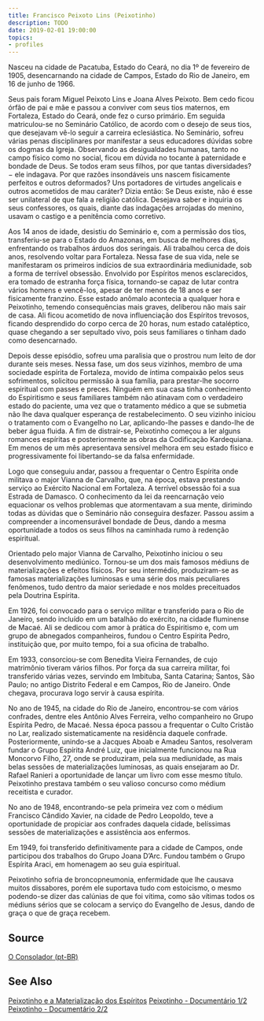 ```yaml
---
title: Francisco Peixoto Lins (Peixotinho)
description: TODO
date: 2019-02-01 19:00:00
topics: 
- profiles
---
```



Nasceu na cidade de Pacatuba, Estado do Ceará, no dia 1º de fevereiro de 1905, desencarnando na cidade de Campos, Estado do Rio de Janeiro, em 16 de junho de 1966.

Seus pais foram Miguel Peixoto Lins e Joana Alves Peixoto. Bem cedo ficou órfão de pai e mãe e passou a conviver com seus tios maternos, em Fortaleza, Estado do Ceará, onde fez o curso primário. Em seguida matriculou-se no Seminário Católico, de acordo com o desejo de seus tios, que desejavam vê-lo seguir a carreira eclesiástica. No Seminário, sofreu várias penas disciplinares por manifestar a seus educadores dúvidas sobre os dogmas da Igreja. Observando as desigualdades humanas, tanto no campo físico como no social, ficou em dúvida no tocante à paternidade e bondade de Deus. Se todos eram seus filhos, por que tantas diversidades?− ele indagava. Por que razões insondáveis uns nascem fisicamente perfeitos e outros deformados? Uns portadores de virtudes angelicais e outros acometidos de mau caráter? Dizia então: Se Deus existe, não é esse ser unilateral de que fala a religião católica. Desejava saber e inquiria os seus confessores, os quais, diante das indagações arrojadas do menino, usavam o castigo e a penitência como corretivo.

Aos 14 anos de idade, desistiu do Seminário e, com a permissão dos tios, transferiu-se para o Estado do Amazonas, em busca de melhores dias, enfrentando os trabalhos árduos dos seringais. Ali trabalhou cerca de dois anos, resolvendo voltar para Fortaleza. Nessa fase de sua vida, nele se manifestaram os primeiros indícios de sua extraordinária mediunidade, sob a forma de terrível obsessão. Envolvido por Espíritos menos esclarecidos, era tomado de estranha força física, tornando-se capaz de lutar contra vários homens e vencê-los, apesar de ter menos de 18 anos e ser fisicamente franzino. Esse estado anômalo acontecia a qualquer hora e Peixotinho, temendo consequências mais graves, deliberou não mais sair de casa. Ali ficou acometido de nova influenciação dos Espíritos trevosos, ficando desprendido do corpo cerca de 20 horas, num estado cataléptico, quase chegando a ser sepultado vivo, pois seus familiares o tinham dado como desencarnado.

Depois desse episódio, sofreu uma paralisia que o prostrou num leito de dor durante seis meses. Nessa fase, um dos seus vizinhos, membro de uma sociedade espírita de Fortaleza, movido de íntima compaixão pelos seus sofrimentos, solicitou permissão à sua família, para prestar-lhe socorro espiritual com passes e preces. Ninguém em sua casa tinha conhecimento do Espiritismo e seus familiares também não atinavam com o verdadeiro estado do paciente, uma vez que o tratamento médico a que se submetia não lhe dava qualquer esperança de restabelecimento. O seu vizinho iniciou o tratamento com o Evangelho no Lar, aplicando-lhe passes e dando-lhe de beber água fluida. A fim de distrair-se, Peixotinho começou a ler alguns romances espíritas e posteriormente as obras da Codificação Kardequiana. Em menos de um mês apresentava sensível melhora em seu estado físico e progressivamente foi libertando-se da falsa enfermidade.

Logo que conseguiu andar, passou a frequentar o Centro Espírita onde militava o major Vianna de Carvalho, que, na época, estava prestando serviço ao Exército Nacional em Fortaleza. A terrível obsessão foi a sua Estrada de Damasco. O conhecimento da lei da reencarnação veio equacionar os velhos problemas que atormentavam a sua mente, dirimindo todas as dúvidas que o Seminário não conseguira desfazer. Passou assim a compreender a incomensurável bondade de Deus, dando a mesma oportunidade a todos os seus filhos na caminhada rumo à redenção espiritual.

Orientado pelo major Vianna de Carvalho, Peixotinho iniciou o seu desenvolvimento mediúnico. Tornou-se um dos mais famosos médiuns de materializações e efeitos físicos. Por seu intermédio, produziram-se as famosas materializações luminosas e uma série dos mais peculiares fenômenos, tudo dentro da maior seriedade e nos moldes preceituados pela Doutrina Espírita.

Em 1926, foi convocado para o serviço militar e transferido para o Rio de Janeiro, sendo incluído em um batalhão do exército, na cidade fluminense de Macaé. Ali se dedicou com amor à prática do Espiritismo e, com um grupo de abnegados companheiros, fundou o Centro Espírita Pedro, instituição que, por muito tempo, foi a sua oficina de trabalho.

Em 1933, consorciou-se com Benedita Vieira Fernandes, de cujo matrimônio tiveram vários filhos. Por força da sua carreira militar, foi transferido várias vezes, servindo em Imbituba, Santa Catarina; Santos, São Paulo; no antigo Distrito Federal e em Campos, Rio de Janeiro. Onde chegava, procurava logo servir à causa espírita.

No ano de 1945, na cidade do Rio de Janeiro, encontrou-se com vários confrades, dentre eles Antônio Alves Ferreira, velho companheiro no Grupo Espírita Pedro, de Macaé. Nessa época passou a frequentar o Culto Cristão no Lar, realizado sistematicamente na residência daquele confrade. Posteriormente, unindo-se a Jacques Aboab e Amadeu Santos, resolveram fundar o Grupo Espírita André Luiz, que inicialmente funcionou na Rua Moncorvo Filho, 27, onde se produziram, pela sua mediunidade, as mais belas sessões de materializações luminosas, as quais ensejaram ao Dr. Rafael Ranieri a oportunidade de lançar um livro com esse mesmo título. Peixotinho prestava também o seu valioso concurso como médium receitista e curador.

No ano de 1948, encontrando-se pela primeira vez com o médium Francisco Cândido Xavier, na cidade de Pedro Leopoldo, teve a oportunidade de propiciar aos confrades daquela cidade, belíssimas sessões de materializações e assistência aos enfermos.

Em 1949, foi transferido definitivamente para a cidade de Campos, onde participou dos trabalhos do Grupo Joana D’Arc. Fundou também o Grupo Espírita Araci, em homenagem ao seu guia espiritual.

Peixotinho sofria de broncopneumonia, enfermidade que lhe causava muitos dissabores, porém ele suportava tudo com estoicismo, o mesmo podendo-se dizer das calúnias de que foi vítima, como são vítimas todos os médiuns sérios que se colocam a serviço do Evangelho de Jesus, dando de graça o que de graça recebem.


## Source
[O Consolador (pt-BR)](http://www.oconsolador.com.br/linkfixo/biografias/franciscopeixoto.html)

## See Also
[Peixotinho e a Materialização dos Espíritos](https://youtu.be/bl51O_26hxw)
[Peixotinho - Documentário 1/2](https://youtu.be/inSwo2NRNXE)
[Peixotinho - Documentário 2/2](https://youtu.be/GlLqYLsrWF4)


